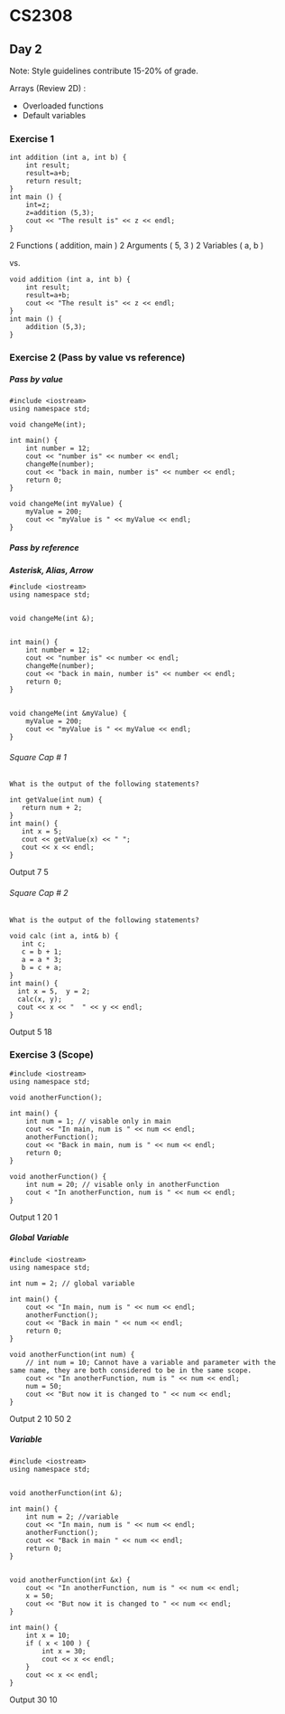 # CS2308

## Day 2

Note: Style guidelines contribute 15-20% of grade.

Arrays (Review 2D)
:

- Overloaded functions
- Default variables

### Exercise 1

```
int addition (int a, int b) {
    int result;
    result=a+b;
    return result;
}
int main () {
    int=z;
    z=addition (5,3);
    cout << "The result is" << z << endl;
}
```

2 Functions ( addition, main )
2 Arguments ( 5, 3 )
2 Variables ( a, b )

vs.

```
void addition (int a, int b) {
    int result;
    result=a+b;
    cout << "The result is" << z << endl;
}
int main () {
    addition (5,3);
}
```

### Exercise 2 (Pass by value vs reference)

##### Pass by value

```
#include <iostream>
using namespace std;

void changeMe(int);

int main() {
    int number = 12;
    cout << "number is" << number << endl;
    changeMe(number);
    cout << "back in main, number is" << number << endl;
    return 0;
}

void changeMe(int myValue) {
    myValue = 200;
    cout << "myValue is " << myValue << endl;
}
```

##### Pass by reference

_**Asterisk, Alias, Arrow**_

```
#include <iostream>
using namespace std;


void changeMe(int &);


int main() {
    int number = 12;
    cout << "number is" << number << endl;
    changeMe(number);
    cout << "back in main, number is" << number << endl;
    return 0;
}


void changeMe(int &myValue) {
    myValue = 200;
    cout << "myValue is " << myValue << endl;
}
```

###### Square Cap # 1

```
What is the output of the following statements?

int getValue(int num) {
   return num + 2;
}
int main() {
   int x = 5;
   cout << getValue(x) << " ";
   cout << x << endl;
}
```

Output 7 5

###### Square Cap # 2

```
What is the output of the following statements?

void calc (int a, int& b) {
   int c;
   c = b + 1;
   a = a * 3;
   b = c + a;
}
int main() {
  int x = 5,  y = 2;
  calc(x, y);
  cout << x << "  " << y << endl;
}
```

Output 5 18

### Exercise 3 (Scope)

```
#include <iostream>
using namespace std;

void anotherFunction();

int main() {
    int num = 1; // visable only in main
    cout << "In main, num is " << num << endl;
    anotherFunction();
    cout << "Back in main, num is " << num << endl;
    return 0;
}

void anotherFunction() {
    int num = 20; // visable only in anotherFunction
    cout < "In anotherFunction, num is " << num << endl;
}
```

Output 1 20 1

##### Global Variable

```
#include <iostream>
using namespace std;

int num = 2; // global variable

int main() {
    cout << "In main, num is " << num << endl;
    anotherFunction();
    cout << "Back in main " << num << endl;
    return 0;
}

void anotherFunction(int num) {
    // int num = 10; Cannot have a variable and parameter with the same name, they are both considered to be in the same scope.
    cout << "In anotherFunction, num is " << num << endl;
    num = 50;
    cout << "But now it is changed to " << num << endl;
}
```

Output 2 10 50 2

##### Variable

```
#include <iostream>
using namespace std;


void anotherFunction(int &);

int main() {
    int num = 2; //variable
    cout << "In main, num is " << num << endl;
    anotherFunction();
    cout << "Back in main " << num << endl;
    return 0;
}


void anotherFunction(int &x) {
    cout << "In anotherFunction, num is " << num << endl;
    x = 50;
    cout << "But now it is changed to " << num << endl;
}
```

```
int main() {
    int x = 10;
    if ( x < 100 ) {
        int x = 30;
        cout << x << endl;
    }
    cout << x << endl;
}
```

Output 30 10
